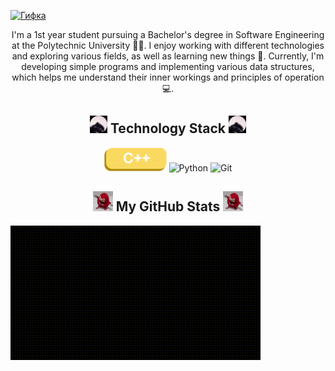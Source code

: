
<a href="javascript:void(0)"> ![Гифка](video_2024-06-08_23-36-04.gif) </a>
<div align="center">

I'm a 1st year student pursuing a Bachelor's degree in Software Engineering at the Polytechnic University 👨‍🎓. I enjoy working with different technologies and exploring various fields, as well as learning new things 👾. Currently, I'm developing simple programs and implementing various data structures, which helps me understand their inner workings and principles of operation 💻.

</div>

<div align="center">
    <h2><img src="./pedro.gif" alt="Pedro" width="28"> Technology Stack <img src="./pedro.gif" alt="Pedro" width="28"> </h2> 
    <img src="./maket1.png" alt="C++" width="100">
    <img src="https://img.shields.io/badge/Python-3776AB?style=for-the-badge&logo=python&logoColor=white" alt="Python">
    <img src="https://img.shields.io/badge/Git-F05032?style=for-the-badge&logo=git&logoColor=white" alt="Git">
</div>



<div align="center">
    <h2><img src="./redMan.gif" alt="Redman" width="32"> My GitHub Stats <img src="./redMan.gif" alt="Redman" width="32"></h2>
</div>

![Гифка](gif/test.gif)
